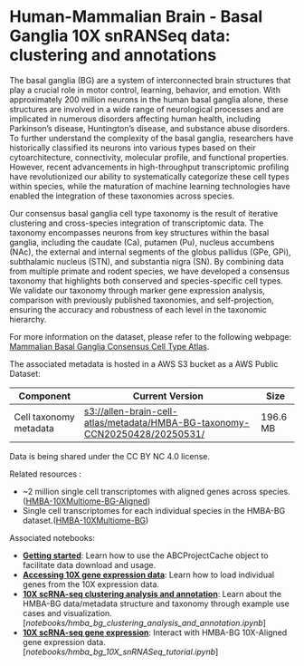 # Human-Mammalian Brain - Basal Ganglia 10X snRANSeq data: clustering and annotations

The basal ganglia (BG) are a system of interconnected brain structures that
play a crucial role in motor control, learning, behavior, and emotion. With 
approximately 200 million neurons in the human basal ganglia alone, these
structures are involved in a wide range of neurological processes and are
implicated in numerous disorders affecting human health, including Parkinson’s
disease, Huntington’s disease, and substance abuse disorders. To further
understand the complexity of the basal ganglia, researchers have historically
classified its neurons into various types based on their cytoarchitecture,
connectivity, molecular profile, and functional properties. However, recent
advancements in high-throughput transcriptomic profiling have revolutionized
our ability to systematically categorize these cell types within species, while
the maturation of machine learning technologies have enabled the integration of
these taxonomies across species.

Our consensus basal ganglia cell type taxonomy is the result of iterative
clustering and cross-species integration of transcriptomic data. The taxonomy
encompasses neurons from key structures within the basal ganglia, including the
caudate (Ca), putamen (Pu), nucleus accumbens (NAc), the external and internal
segments of the globus pallidus (GPe, GPi), subthalamic nucleus (STN), and
substantia nigra (SN). By combining data from multiple primate and rodent
species, we have developed a consensus taxonomy that highlights both conserved
and species-specific cell types. We validate our taxonomy through marker gene
expression analysis, comparison with previously published taxonomies, and
self-projection, ensuring the accuracy and robustness of each level in the
taxonomic hierarchy.

For more information on the dataset, please refer to the following webpage:
[Mammalian Basal Ganglia Consensus Cell Type Atlas](https://alleninstitute.github.io/HMBA_BasalGanglia_Consensus_Taxonomy/).

The associated metadata is hosted in a AWS S3 bucket as a AWS Public Dataset:

| Component              | Current Version | Size   |
|------------------------|--|--------|
| Cell taxonomy metadata | [s3://allen-brain-cell-atlas/metadata/HMBA-BG-taxonomy-CCN20250428/20250531/](https://allen-brain-cell-atlas.s3.us-west-2.amazonaws.com/index.html#metadata/HMBA-BG-taxonomy-CCN20250428/20250531/) | 196.6 MB |

Data is being shared under the CC BY NC 4.0 license.

Related resources :
* ~2 million single cell transcriptomes with aligned genes across species.
  ([HMBA-10XMultiome-BG-Aligned](HMBA-10XMultiome-BG-Aligned.md))
* Single cell transcriptomes for each individual species in the
  HMBA-BG dataset.([HMBA-10XMultiome-BG](HMBA-10XMultiome-BG.md))

Associated notebooks:
* [**Getting started**](../notebooks/getting_started.ipynb):
  Learn how to use the ABCProjectCache object to facilitate data download and
  usage.
* [**Accessing 10X gene expression data**](../notebooks/general_accessing_10x_snRNASeq_tutorial.ipynb):
  Learn how to load individual genes from the 10X expression data.
* [**10X scRNA-seq clustering analysis and annotation**](../notebooks/hmba_bg_clustering_analysis_and_annotation.ipynb):
  Learn about the HMBA-BG data/metadata structure and taxonomy through example use cases and
  visualization.
[*notebooks/hmba_bg_clustering_analysis_and_annotation.ipynb*]
* [**10X scRNA-seq gene expression**](../notebooks/hmba_bg_10X_snRNASeq_tutorial.ipynb):
  Interact with HMBA-BG 10X-Aligned gene expression data. [*notebooks/hmba_bg_10X_snRNASeq_tutorial.ipynb*]
